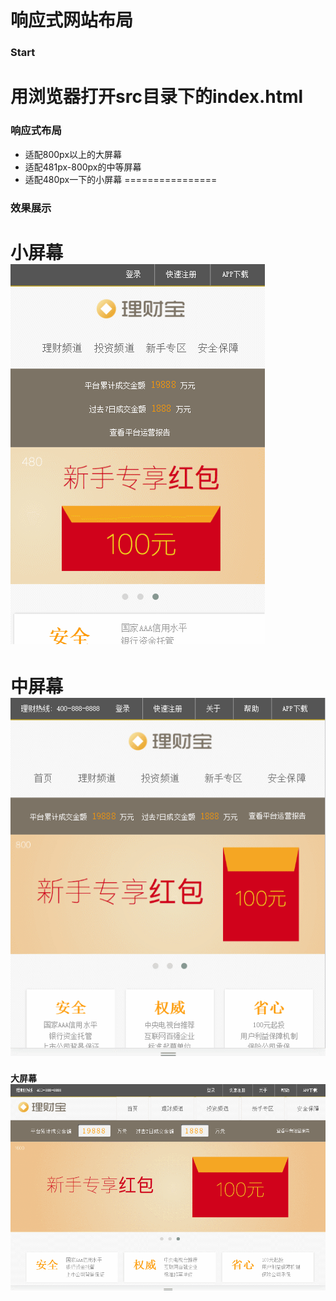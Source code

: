响应式网站布局
===============
### Start

用浏览器打开src目录下的index.html
================
### 响应式布局
* 适配800px以上的大屏幕
* 适配481px-800px的中等屏幕
* 适配480px一下的小屏幕
================
### 效果展示

**小屏幕**
<br>
![image](./src/img/1.gif)
================
**中屏幕**
<br>
![image](./src/img/2.gif)
================
**大屏幕**
<br>
![image](./src/img/3.gif)




